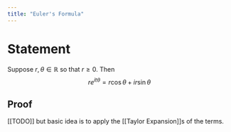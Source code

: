 ```yaml
---
title: "Euler's Formula"
---
```


# Statement
Suppose $r, \theta \in \mathbb{R}$ so that $r \geq 0$. Then
$$re^{it \theta} = r \cos \theta + i r \sin \theta$$
## Proof
[[TODO]] but basic idea is to apply the [[Taylor Expansion]]s of the terms.